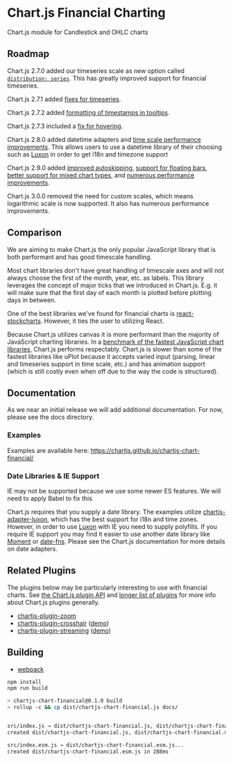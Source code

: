 # Chart.js Financial Charting
Chart.js module for Candlestick and OHLC charts
## Roadmap

Chart.js 2.7.0 added our timeseries scale as new option called [`distribution: series`](http://www.chartjs.org/docs/latest/axes/cartesian/time.html). This has greatly improved support for financial timeseries.

Chart.js 2.7.1 added [fixes for timeseries](https://github.com/chartjs/Chart.js/pull/4779).

Chart.js 2.7.2 added [formatting of timestamps in tooltips](https://github.com/chartjs/Chart.js/pull/5095).

Chart.js 2.7.3 included a [fix for hovering](https://github.com/chartjs/Chart.js/pull/5570).

Chart.js 2.8.0 added datetime adapters and [time scale performance improvements](https://github.com/chartjs/Chart.js/pull/6019). This allows users to use a datetime library of their choosing such as [Luxon](https://moment.github.io/luxon/) in order to get i18n and timezone support

Chart.js 2.9.0 added [improved autoskipping](https://github.com/chartjs/Chart.js/pull/6509), [support for floating bars](https://github.com/chartjs/Chart.js/pull/6056), [better support for mixed chart types](https://github.com/chartjs/Chart.js/pull/5999), and [numerous performance improvements](https://github.com/chartjs/Chart.js/releases/tag/v2.9.0).

Chart.js 3.0.0 removed the need for custom scales, which means logarithmic scale is now supported. It also has numerous performance improvements.

## Comparison

We are aiming to make Chart.js the only popular JavaScript library that is both performant and has good timescale handling.

Most chart libraries don't have great handling of timescale axes and will not always choose the first of the month, year, etc. as labels. This library leverages the concept of major ticks that we introduced in Chart.js. E.g. it will make sure that the first day of each month is plotted before plotting days in between.

One of the best libraries we've found for financial charts is [react-stockcharts](https://github.com/rrag/react-stockcharts). However, it ties the user to utilizing React.

Because Chart.js utilizes canvas it is more performant than the majority of JavaScript charting libraries. In a [benchmark of the fastest JavaScript chart libraries](https://github.com/leeoniya/uPlot#performance), Chart.js performs respectably. Chart.js is slower than some of the fastest libraries like uPlot because it accepts varied input (parsing, linear and timeseries support in time scale, etc.) and has animation support (which is still costly even when off due to the way the code is structured).

## Documentation

As we near an initial release we will add additional documentation. For now, please see the docs directory.

### Examples

Examples are available here: https://chartjs.github.io/chartjs-chart-financial/

### Date Libraries & IE Support

IE may not be supported because we use some newer ES features. We will need to apply Babel to fix this

Chart.js requires that you supply a date library. The examples utilize [chartjs-adapter-luxon](https://github.com/chartjs/chartjs-adapter-luxon), which has the best support for i18n and time zones. However, in order to use [Luxon](http://moment.github.io/luxon/) with IE you need to supply polyfills. If you require IE support you may find it easier to use another date library like [Moment](https://momentjs.com/) or [date-fns](https://date-fns.org/). Please see the Chart.js documentation for more details on date adapters.

## Related Plugins

The plugins below may be particularly interesting to use with financial charts. See [the Chart.js plugin API](https://www.chartjs.org/docs/latest/developers/plugins.html) and [longer list of plugins](https://www.chartjs.org/docs/latest/notes/extensions.html#plugins) for more info about Chart.js plugins generally.

- [chartjs-plugin-zoom](https://github.com/chartjs/chartjs-plugin-zoom)
- [chartjs-plugin-crosshair](https://github.com/abelheinsbroek/chartjs-plugin-crosshair) ([demo](https://www.abelheinsbroek.nl/financial/))
- [chartjs-plugin-streaming](https://github.com/nagix/chartjs-plugin-streaming) ([demo](https://nagix.github.io/chartjs-plugin-streaming/master/samples/integration/financial.html))

## Building

* [webpack](https://webpack.js.org/guides/getting-started/)
```bash
npm install
npm run build
```

```sh
> chartjs-chart-financial@0.1.0 build
> rollup -c && cp dist/chartjs-chart-financial.js docs/


src/index.js → dist/chartjs-chart-financial.js, dist/chartjs-chart-financial.min.js...
created dist/chartjs-chart-financial.js, dist/chartjs-chart-financial.min.js in 1.1s

src/index.esm.js → dist/chartjs-chart-financial.esm.js...
created dist/chartjs-chart-financial.esm.js in 288ms
```
